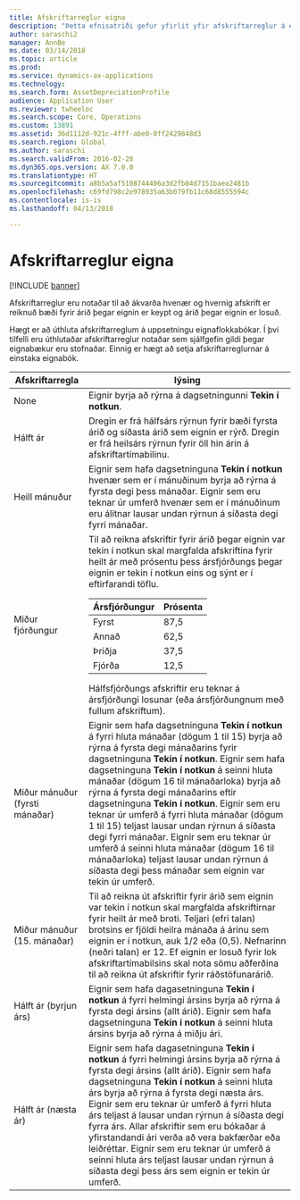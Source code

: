 ```yaml
---
title: Afskriftarreglur eigna
description: "Þetta efnisatriði gefur yfirlit yfir afskriftarreglur á eignum."
author: saraschi2
manager: AnnBe
ms.date: 03/14/2018
ms.topic: article
ms.prod: 
ms.service: dynamics-ax-applications
ms.technology: 
ms.search.form: AssetDepreciationProfile
audience: Application User
ms.reviewer: twheeloc
ms.search.scope: Core, Operations
ms.custom: 13891
ms.assetid: 36d1112d-921c-4fff-abe0-0ff2429848d3
ms.search.region: Global
ms.author: saraschi
ms.search.validFrom: 2016-02-28
ms.dyn365.ops.version: AX 7.0.0
ms.translationtype: HT
ms.sourcegitcommit: a8b5a5af5108744406a3d2fb84d7151baea2481b
ms.openlocfilehash: c69fd798c2e978935a63b079fb11c68d8555594c
ms.contentlocale: is-is
ms.lasthandoff: 04/13/2018

---
```


# <a name="fixed-asset-depreciation-conventions"></a>Afskriftarreglur eigna

[!INCLUDE [banner](../includes/banner.md)]

Afskriftarreglur eru notaðar til að ákvarða hvenær og hvernig afskrift er reiknuð bæði fyrir árið þegar eignin er keypt og árið þegar eignin er losuð.

Hægt er að úthluta afskriftarreglum á uppsetningu eignaflokkabókar. Í því tilfelli eru úthlutaðar afskriftarreglur notaðar sem sjálfgefin gildi þegar eignabækur eru stofnaðar. Einnig er hægt að setja afskriftarreglurnar á einstaka eignabók.


|  Afskriftarregla  |                                                                                                                                                                                                                                                                                                                                                                                                     lýsing                                                                                                                                                                                                                                                                                                                                                                                                     |
|---------------------------|---------------------------------------------------------------------------------------------------------------------------------------------------------------------------------------------------------------------------------------------------------------------------------------------------------------------------------------------------------------------------------------------------------------------------------------------------------------------------------------------------------------------------------------------------------------------------------------------------------------------------------------------------------------------------------------------------------------------------------------------------------------------------------------------------------------------|
|           None            |                                                                                                                                                                                                                                                                                                                                                                     Eignir byrja að rýrna á dagsetningunni <strong>Tekin í notkun</strong>.                                                                                                                                                                                                                                                                                                                                                                      |
|         Hálft ár         |                                                                                                                                                                                                                                                                                                     Dregin er frá hálfsárs rýrnun fyrir bæði fyrsta árið og síðasta árið sem eignin er rýrð. Dregin er frá heilsárs rýrnun fyrir öll hin árin á afskriftartímabilinu.                                                                                                                                                                                                                                                                                                      |
|        Heill mánuður         |                                                                                                                                                                                                                                                        Eignir sem hafa dagsetninguna <strong>Tekin í notkun</strong> hvenær sem er í mánuðinum byrja að rýrna á fyrsta degi þess mánaðar. Eignir sem eru teknar úr umferð hvenær sem er í mánuðinum eru álitnar lausar undan rýrnun á síðasta degi fyrri mánaðar.                                                                                                                                                                                                                                                         |
|        Miður fjórðungur        |                                                                                                           Til að reikna afskriftir fyrir árið þegar eignin var tekin í notkun skal margfalda afskriftina fyrir heilt ár með prósentu þess ársfjórðungs þegar eignin er tekin í notkun eins og sýnt er í eftirfarandi töflu.<table><thead><tr><th>Ársfjórðungur</th><th>Prósenta</th></tr></thead><tbody><tr><td>Fyrst</td><td>87,5</td></tr><tr><td>Annað</td><td>62,5</td></tr><tr><td>Þriðja</td><td>37,5</td></tr><tr><td>Fjórða</td><td>12,5</td></tr></tbody></table>Hálfsfjórðungs afskriftir eru teknar á ársfjórðungi losunar (eða ársfjórðungnum með fullum afskriftum).                                                                                                            |
| Miður mánuður (fyrsti mánaðar)  | Eignir sem hafa dagsetninguna <strong>Tekin í notkun</strong> á fyrri hluta mánaðar (dögum 1 til 15) byrja að rýrna á fyrsta degi mánaðarins fyrir dagsetninguna <strong>Tekin í notkun</strong>. Eignir sem hafa dagsetninguna <strong>Tekin í notkun</strong> á seinni hluta mánaðar (dögum 16 til mánaðarloka) byrja að rýrna á fyrsta degi mánaðarins eftir dagsetninguna <strong>Tekin í notkun</strong>. Eignir sem eru teknar úr umferð á fyrri hluta mánaðar (dögum 1 til 15) teljast lausar undan rýrnun á síðasta degi fyrri mánaðar. Eignir sem eru teknar úr umferð á seinni hluta mánaðar (dögum 16 til mánaðarloka) teljast lausar undan rýrnun á síðasta degi þess mánaðar sem eignin var tekin úr umferð. |
| Miður mánuður (15. mánaðar) |                                                                                                                                                        Til að reikna út afskriftir fyrir árið sem eignin var tekin í notkun skal margfalda afskriftirnar fyrir heilt ár með broti. Teljari (efri talan) brotsins er fjöldi heilra mánaða á árinu sem eignin er í notkun, auk 1/2 eða (0,5). Nefnarinn (neðri talan) er 12. Ef eignin er losuð fyrir lok afskriftartímabilsins skal nota sömu aðferðina til að reikna út afskriftir fyrir ráðstöfunarárið.                                                                                                                                                        |
| Hálft ár (byrjun árs) |                                                                                                                                                                                                                                                          Eignir sem hafa dagasetninguna <strong>Tekin í notkun</strong> á fyrri helmingi ársins byrja að rýrna á fyrsta degi ársins (allt árið). Eignir sem hafa dagsetninguna <strong>Tekin í notkun</strong> á seinni hluta ársins byrja að rýrna á miðju ári.                                                                                                                                                                                                                                                          |
|   Hálft ár (næsta ár)   |                                                            Eignir sem hafa dagasetninguna <strong>Tekin í notkun</strong> á fyrri helmingi ársins byrja að rýrna á fyrsta degi ársins (allt árið). Eignir sem hafa dagsetninguna <strong>Tekin í notkun</strong> á seinni hluta árs byrja að rýrna á fyrsta degi næsta árs. Eignir sem eru teknar úr umferð á fyrri hluta árs teljast á lausar undan rýrnun á síðasta degi fyrra árs. Allar afskriftir sem eru bókaðar á yfirstandandi ári verða að vera bakfærðar eða leiðréttar. Eignir sem eru teknar úr umferð á seinni hluta árs teljast lausar undan rýrnun á síðasta degi þess árs sem eignin er tekin úr umferð.                                                            |


